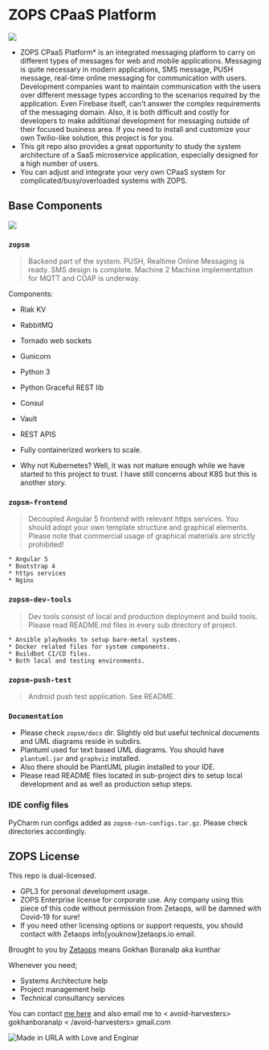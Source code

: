# ZOPS CPaaS Platform


![](https://zetaops.io/static/assets/images/products/zops-cpaas/zops-m2m-main-small.jpg)



* ZOPS CPaaS Platform* is an integrated messaging platform to carry on different types of messages for web and mobile applications.
Messaging is quite necessary in modern applications, SMS message, PUSH message, real-time online messaging for communication with users.
Development companies want to maintain communication with the users over different message types according to the scenarios
required by the application. Even Firebase itself, can't answer the complex requirements of the messaging domain.
Also, it is both difficult and costly for developers to make additional development for messaging outside of their focused business area.
If you need to install and customize your own Twilio-like solution, this project is for you.
* This git repo also provides a great opportunity to study the system architecture of a SaaS microservice application, especially designed for a high number of users.
* You can adjust and integrate your very own CPaaS system for complicated/busy/overloaded systems with ZOPS.

## Base Components


![](https://zetaops.io/static/assets/images/products/zops-cpaas/zops-roc-small.jpg)


### ```zopsm```

> Backend part of the system. PUSH, Realtime Online Messaging is ready.
> SMS  design is complete.
> Machine 2 Machine implementation for MQTT and COAP is underway.



Components:

* Riak KV
* RabbitMQ
* Tornado web sockets
* Gunicorn
* Python 3
* Python Graceful REST lib
* Consul
* Vault
* REST APIS
* Fully containerized workers to scale.

* Why not Kubernetes? Well, it was not mature enough while we have started to this project to trust. I have still concerns about K8S but this is another story.

### ```zopsm-frontend```

> Decoupled Angular 5 frontend with relevant https services. You should adopt your own
> template structure and graphical elements. Please note that commercial usage of graphical
> materials are strictly prohibited!

    * Angular 5
    * Bootstrap 4
    * https services
    * Nginx

###  ```zopsm-dev-tools```

> Dev tools consist of local and production deployment and build tools.
> Please read README.md files in every sub directory of project.

    * Ansible playbooks to setup bare-metal systems.
    * Docker related files for system components.
    * Buildbot CI/CD files.
    * Both local and testing environments.

###  ```zopsm-push-test```

> Android push test application. See README.

### ```Documentation```

* Please check ```zopsm/docs``` dir. Slightly old but useful technical documents and UML diagrams reside in subdirs.
* Plantuml used for text based UML diagrams. You should have ```plantuml.jar``` and ```graphviz``` installed. 
* Also there should be PlantUML plugin installed to your IDE.
* Please read README files located in sub-project dirs to setup local development and 
as well as production setup steps.

### IDE config files

PyCharm run configs added as ```zopsm-run-configs.tar.gz```. Please check directories accordingly.

## ZOPS License

This repo is dual-licensed.
* GPL3 for personal development usage.
* ZOPS Enterprise license for corporate use. Any company using this piece of this code without permission from Zetaops, will be damned with Covid-19 for sure!
* If you need other licensing options or support requests, you should contact with Zetaops info[youknow]zetaops.io email.

Brought to you by [Zetaops](https://zetaops.io) means Gokhan Boranalp aka kunthar

Whenever you need;

* Systems Architecture help
* Project management help
* Technical consultancy services

You can contact [me here](https://www.linkedin.com/in/gokhanboranalp/) and also email me to < avoid-harvesters> gokhanboranalp < /avoid-harvesters> gmail.com

![Made in URLA with Love and Enginar](https://zetaops.io/static/assets/images/enginar-small.png)
